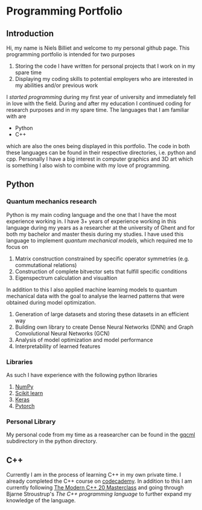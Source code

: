 # Programming Portfolio

## Introduction

Hi, my name is Niels Billiet and welcome to my personal github page. This programming portfolio is intended for two purposes 

1. Storing the code I have written for personal projects that I work on in my spare time
2. Displaying my coding skills to potential employers who are interested in my abilities and/or previous work

I *started programming* during my first year of university and immediately fell in love with the field. During and after my education I continued coding for research purposes and in my spare time. The languages that I am familiar with are 

- Python
- C++

which are also the ones being displayed in this portfolio. The code in both these languages can be found in their respective directories, i.e. python and cpp. Personally I have a big interest in computer graphics and 3D art which is something I also wish to combine with my love of programming.

## Python

### Quantum mechanics research

Python is my main coding language and the one that I have the most experience working in. I have 3+ years of experience working in this language during my years as a researcher at the university of Ghent and for both my bachelor and master thesis during my studies. I have used this language to implement *quantum mechanical models*, which required me to focus on 

1. Matrix construction constrained by specific operator symmetries (e.g. commutational relations)
2. Construction of complete bitvector sets that fulfill specific conditions
3. Eigenspectrum calculation and visualtion 

In addition to this I also applied machine learning models to quantum mechanical data with the goal to analyse the learned patterns that were obtained during model optimization.

1. Generation of large datasets and storing these datasets in an efficient way
2. Building own library to create Dense Neural Networks (DNN) and Graph Convolutional Neural Networks (GCN)
3. Analysis of model optimization and model performance
4. Interpretability of learned features

### Libraries

As such I have experience with the following python libraries

1. [NumPy](https://numpy.org/)
2. [Scikit learn](https://scikit-learn.org/stable/)
3. [Keras](https://keras.io/)
4. [Pytorch](https://pytorch.org/)

### Personal Library

My personal code from my time as a reasearcher can be found in the [gqcml](https://github.com/nfbilliet/ProgrammingPortfolio/tree/main/python/gqcml) subdirectory in the python directory. 

## C++

Currently I am in the process of learning C++ in my own private time. I already completed the C++ course on [codecademy](https://www.codecademy.com/learn/learn-c-plus-plus). In addition to this I am currently following [The Modern C++ 20 Masterclass](https://www.udemy.com/course/the-modern-cpp-20-masterclass/) and going through Bjarne Stroustrup's *The C++ programming language* to further expand my knowledge of the language. 
